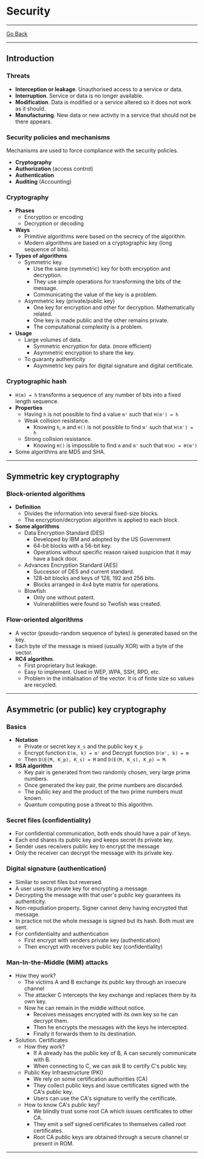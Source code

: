 # Security
---
[Go Back](../README.md)

---
## Introduction
### Threats
- **Interception or leakage**. Unauthorised access to a service or data.
- **Interruption**. Service or data is no longer available.
- **Modification**. Data is modified or a service altered so it does not work as it should.
- **Manufacturing**. New data or new activity in a service that should not be there appears.
### Security policies and mechanisms
Mechanisms are used to force compliance with the security policies.
- **Cryptography**
- **Authorization** (access control)
- **Authentication**
- **Auditing** (Accounting)
### Cryptography
- **Phases**
	- Encryption or encoding
	- Decryption or decoding
- **Ways**
	- Primitive algorithms were based on the secrecy of the algorithm.
	- Modern algorithms are based on a cryptographic key (long sequence of bits).
- **Types of algorithms**
	- Symmetric key.
		- Use the same (symmetric) key for both encryption and decryption.
		- They use simple operations for transforming the bits of the message.
		- Communicating the value of the key is a problem.
	- Asymmetric key (private/public key)
		- One key for encryption and other for decryption. Mathematically related.
		- One key is made public and the other remains private.
		- The computational complexity is a problem.
- **Usage**
	- Large volumes of data.
		- Symmetric encryption for data. (more efficient)
		- Asymmetric encryption to share the key.
	- To guaranty authenticity
		- Asymmetric key pairs for digital signature and digital certificate.
### Cryptographic hash
- `H(m) = h` transforms a sequence of any number of bits into a fixed length sequence.
- **Properties**
	- Having `h` is not possible to find a value `m'` such that `H(m') = h`
	- Weak collision resistance.
		- Knowing `h`, `m` and `H()` is not possible to find `m'` such that `H(m') = h` 
	- Strong collision resistance.
		- Knowing `H()` is impossible to find `m` and `m'` such that `H(m) = H(m')`
- Some algorithms are MD5 and SHA.
---
## Symmetric key cryptography
### Block-oriented algorithms
- **Definition**
	- Divides the information into several fixed-size blocks.
	- The encryption/decryption algorithm is applied to each block.
- **Some algorithms**
	- Data Encryption Standard (DES)
		- Developed by IBM and adopted by the US Government
		- 64-bit blocks with a 56-bit key.
		- Operations without specific reason raised suspicion that it may have a back door.
	- Advances Encryption Standard (AES)
		- Successor of DES and current standard.
		- 128-bit blocks and keys of 128, 192 and 256 bits.
		- Blocks arranged in 4x4 byte matrix for operations.
	- Blowfish
		- Only one without patent.
		- Vulnerabilities were found so Twofish was created.
### Flow-oriented algorithms
- A vector (pseudo-random sequence of bytes) is generated based on the key.
- Each byte of the message is mixed (usually XOR) with a byte of the vector.
- **RC4 algorithm**.
	- First proprietary but leakage.
	- Easy to implement. Used in WEP, WPA, SSH, RPD, etc.
	- Problem in the initialisation of the vector. It is of finite size so values are recycled.
---
## Asymmetric (or public) key cryptography
### Basics
- **Notation**
	- Private or secret key `K_s` and the public key `K_p`
	- Encrypt function `E(m, k) = m'` and  Decrypt function `D(m', k) = m`
	- Then `D(E(M, K_p), K_s) = M` and `D(E(M, K_s), K_p) = M`.
- **RSA algorithm**
	- Key pair is generated from two randomly chosen, very large prime numbers.
	- Once generated the key pair, the prime numbers are discarded.
	- The public key and the product of the two prime numbers must known.
	- Quantum computing pose a threat to this algorithm.
### Secret files (confidentiality)
- For confidential communication, both ends should have a pair of keys.
- Each end shares its public key and keeps secret its private key.
- Sender uses receivers public key to encrypt the message 
- Only the receiver can decrypt the message with its private key.
### Digital signature (authentication)
- Similar to secret files but reversed.
- A user uses its private key for encrypting a message.
- Decrypting the message with that user's public key guarantees its authenticity.
- Non-repudiation property. Signer cannot deny having encrypted that message.
- In practice not the whole message is signed but its hash. Both must are sent.
- For confidentiality and authentication
	- First encrypt with senders private key (authentication)
	- Then encrypt with receivers public key (confidentiality)
### Man-In-the-Middle (MiM) attacks
- How they work?
	- The victims A and B exchange its public key through an insecure channel
	- The attacker C intercepts the key exchange and replaces them by its own key.
	- Now he can remain in the middle without notice.
		- Receives messages encrypted with its own key so he can decrypt them.
		- Then he encrypts the messages with the keys he intercepted.
		- Finally it forwards them to its destination.
- Solution. Certificates
	- How they work?
		- If A already has the public key of B, A can securely communicate with B.
		- When connecting to C, we can ask B to certify C's public key.
	- Public Key Infraestructure (PKI)
		- We rely on some certification authorities (CA)
		- They collect public keys and issue certificates signed with the CA's public key.
		- Users can use the CA's signature to verify the certificate.
	- How to know CA's public key?
		- We blindly trust some root CA which issues certificates to other CA. 
		- They emit a self signed certificates to themselves called root certificates.
		- Root CA public keys are obtained through a secure channel or present in ROM.
---
